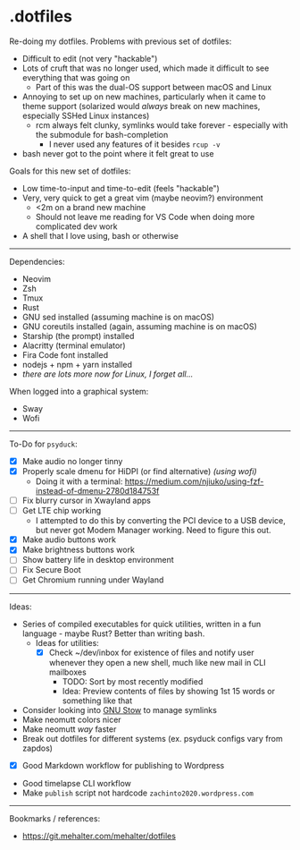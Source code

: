 # .dotfiles

Re-doing my dotfiles. Problems with previous set of dotfiles:

- Difficult to edit (not very "hackable")
- Lots of cruft that was no longer used, which made it difficult to see everything that was going on
  - Part of this was the dual-OS support between macOS and Linux
- Annoying to set up on new machines, particularly when it came to theme support (solarized would *always* break on new machines, especially SSHed Linux instances)
  - rcm always felt clunky, symlinks would take forever - especially with the submodule for bash-completion
    - I never used any features of it besides `rcup -v`
- bash never got to the point where it felt great to use

Goals for this new set of dotfiles:

- Low time-to-input and time-to-edit (feels "hackable")
- Very, very quick to get a great vim (maybe neovim?) environment
  - <2m on a brand new machine
  - Should not leave me reading for VS Code when doing more complicated dev work
- A shell that I love using, bash or otherwise

---

Dependencies:

- Neovim
- Zsh
- Tmux
- Rust
- GNU sed installed (assuming machine is on macOS)
- GNU coreutils installed (again, assuming machine is on macOS)
- Starship (the prompt) installed
- Alacritty (terminal emulator)
- Fira Code font installed
- nodejs + npm + yarn installed
- _there are lots more now for Linux, I forget all..._

When logged into a graphical system:

- Sway
- Wofi

---

To-Do for `psyduck`:

- [x] Make audio no longer tinny
- [x] Properly scale dmenu for HiDPI (or find alternative) _(using wofi)_
  - Doing it with a terminal: https://medium.com/njiuko/using-fzf-instead-of-dmenu-2780d184753f
- [ ] Fix blurry cursor in Xwayland apps
- [ ] Get LTE chip working
  - I attempted to do this by converting the PCI device to a USB device, but never got Modem Manager working. Need to figure this out.
- [x] Make audio buttons work
- [x] Make brightness buttons work
- [ ] Show battery life in desktop environment
- [ ] Fix Secure Boot
- [ ] Get Chromium running under Wayland

---

Ideas:

- Series of compiled executables for quick utilities, written in a fun language - maybe Rust? Better than writing bash.
  - Ideas for utilities:
    - [x] Check ~/dev/inbox for existence of files and notify user whenever they open a new shell, much like new mail in CLI mailboxes
      - TODO: Sort by most recently modified
      - Idea: Preview contents of files by showing 1st 15 words or something like that
- Consider looking into [GNU Stow](https://www.gnu.org/software/stow/manual/stow.html) to manage symlinks
- Make neomutt colors nicer
- Make neomutt _way_ faster
- Break out dotfiles for different systems (ex. psyduck configs vary from zapdos)
- [x] Good Markdown workflow for publishing to Wordpress
- Good timelapse CLI workflow
- Make `publish` script not hardcode `zachinto2020.wordpress.com`

---

Bookmarks / references:

- https://git.mehalter.com/mehalter/dotfiles

